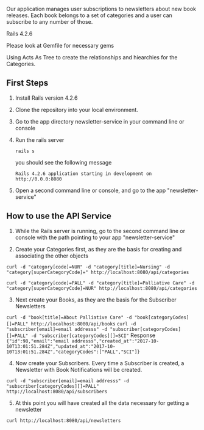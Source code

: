 Our application manages user subscriptions to newsletters about new book releases.
Each book belongs to a set of categories and a user can subscribe to any number of those.



Rails 4.2.6

Please look at Gemfile for necessary gems

Using Acts As Tree to create the relationships and hiearchies for the Categories.


## First Steps

1. Install Rails version 4.2.6

2. Clone the repository into your local environment.

3. Go to the app directory newsletter-service in your command line or console

4. Run the rails server 
 

    `rails s`
    
    you should see the following message
    
    `Rails 4.2.6 application starting in development on http://0.0.0:8080`

5. Open a second command line or console, and go to the app "newsletter-service"

## How to use the API Service

1. While the Rails server is running, go to the second command line or console with the path pointing to your app "newsletter-service"

2. Create your Categories first, as they are the basis for creating and associating the other objects

`curl -d "category[code]=NUR" -d "category[title]=Nursing" -d "category[superCategoryCode]=" http://localhost:8080/api/categories`

`curl -d "category[code]=PALL" -d "category[title]=Palliative Care" -d "category[superCategoryCode]=NUR" http://localhost:8080/api/categories`


3. Next create your Books, as they are the basis for the Subscriber Newsletters


`curl -d "book[title]=About Palliative Care" -d "book[categoryCodes][]=PALL" http://localhost:8080/api/books`
`curl -d "subscriber[email]=email addresss" -d "subscriber[categoryCodes][]=PALL" -d "subscriber[categoryCodes][]=SCI"`
Response
`{"id":98,"email":"email addresss","created_at":"2017-10-10T13:01:51.284Z","updated_at":"2017-10-10T13:01:51.284Z","categoryCodes":["PALL","SCI"]}`



4. Now create your Subscribers.  Every time a Subscriber is created, a Newsletter with Book Notifications will be created.  

 
`curl -d "subscriber[email]=email addresss" -d "subscriber[categoryCodes][]=PALL" http://localhost:8080/api/subscribers`


5. At this point you will have created all the data necessary for getting a newsletter


`curl http://localhost:8080/api/newsletters`



















